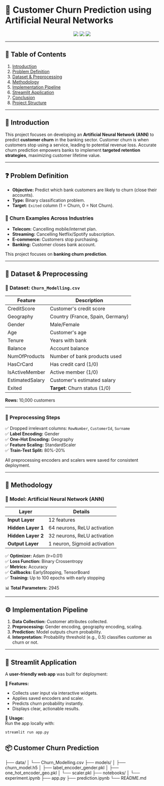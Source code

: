 # 🌟 Customer Churn Prediction using Artificial Neural Networks

<p align="center">
  <img src="https://img.shields.io/badge/Project%20Status-Completed-green" />
  <img src="https://img.shields.io/badge/Model-ANN-blueviolet" />
  <img src="https://img.shields.io/badge/Deployment-Streamlit-orange" />
</p>

---

## 📌 **Table of Contents**

1. [Introduction](#introduction)
2. [Problem Definition](#problem-definition)
3. [Dataset & Preprocessing](#dataset--preprocessing)
4. [Methodology](#methodology)
5. [Implementation Pipeline](#implementation-pipeline)
6. [Streamlit Application](#streamlit-application)
7. [Conclusion](#conclusion)
8. [Project Structure](#project-structure)

---

## 📝 **Introduction**

This project focuses on developing an **Artificial Neural Network (ANN)** to predict **customer churn** in the banking sector. Customer churn is when customers stop using a service, leading to potential revenue loss. Accurate churn prediction empowers banks to implement **targeted retention strategies**, maximizing customer lifetime value.

---

## ❓ **Problem Definition**

- **Objective:** Predict which bank customers are likely to churn (close their accounts).
- **Type:** Binary classification problem.
- **Target:** `Exited` column (1 = Churn, 0 = Not Churn).

### 🔹 **Churn Examples Across Industries**
- **Telecom:** Cancelling mobile/internet plan.
- **Streaming:** Cancelling Netflix/Spotify subscription.
- **E-commerce:** Customers stop purchasing.
- **Banking:** Customer closes bank account.

This project focuses on **banking churn prediction**.

---

## 📂 **Dataset & Preprocessing**

### 🔸 **Dataset:** `Churn_Modelling.csv`

| Feature | Description |
|---|---|
| CreditScore | Customer's credit score |
| Geography | Country (France, Spain, Germany) |
| Gender | Male/Female |
| Age | Customer's age |
| Tenure | Years with bank |
| Balance | Account balance |
| NumOfProducts | Number of bank products used |
| HasCrCard | Has credit card (1/0) |
| IsActiveMember | Active member (1/0) |
| EstimatedSalary | Customer's estimated salary |
| Exited | **Target**: Churn status (1/0) |

**Rows:** 10,000 customers

---

### 🔸 **Preprocessing Steps**

✅ Dropped irrelevant columns: `RowNumber`, `CustomerId`, `Surname`  
✅ **Label Encoding:** Gender  
✅ **One-Hot Encoding:** Geography  
✅ **Feature Scaling:** StandardScaler  
✅ **Train-Test Split:** 80%-20%

All preprocessing encoders and scalers were saved for consistent deployment.

---

## 🧠 **Methodology**

### 🔹 **Model: Artificial Neural Network (ANN)**

| Layer | Details |
|---|---|
| **Input Layer** | 12 features |
| **Hidden Layer 1** | 64 neurons, ReLU activation |
| **Hidden Layer 2** | 32 neurons, ReLU activation |
| **Output Layer** | 1 neuron, Sigmoid activation |

✅ **Optimizer:** Adam (lr=0.01)  
✅ **Loss Function:** Binary Crossentropy  
✅ **Metrics:** Accuracy  
✅ **Callbacks:** EarlyStopping, TensorBoard  
✅ **Training:** Up to 100 epochs with early stopping

📊 **Total Parameters:** 2945

---

## ⚙️ **Implementation Pipeline**

1. **Data Collection:** Customer attributes collected.
2. **Preprocessing:** Gender encoding, geography encoding, scaling.
3. **Prediction:** Model outputs churn probability.
4. **Interpretation:** Probability threshold (e.g., 0.5) classifies customer as churn or not.

---

## 🚀 **Streamlit Application**

A **user-friendly web app** was built for deployment:

🔹 **Features:**
- Collects user input via interactive widgets.
- Applies saved encoders and scaler.
- Predicts churn probability instantly.
- Displays clear, actionable results.

🔹 **Usage:**  
Run the app locally with:

```bash
streamlit run app.py
```

## 📦 **Customer Churn Prediction**
├── data/
│   └── Churn_Modelling.csv
├── models/
│   ├── churn_model.h5
│   ├── label_encoder_gender.pkl
│   ├── one_hot_encoder_geo.pkl
│   └── scaler.pkl
├── notebooks/
│   └── experiment.ipynb
├── app.py
├── prediction.ipynb
└── README.md
